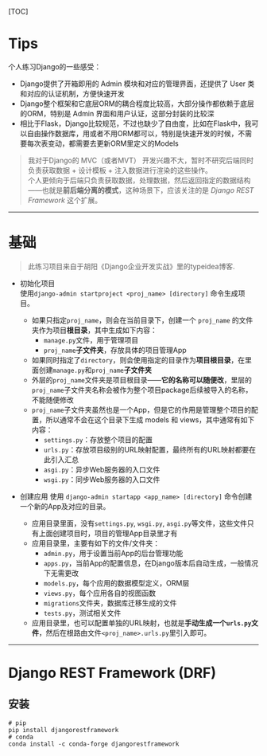 [TOC]


# Tips

个人练习Django的一些感受：
+ Django提供了开箱即用的 Admin 模块和对应的管理界面，还提供了 User 类和对应的认证机制，方便快速开发
+ Django整个框架和它底层ORM的耦合程度比较高，大部分操作都依赖于底层的ORM，特别是 Admin 界面和用户认证，这部分封装的比较深
+ 相比于Flask，Django比较规范，不过也缺少了自由度，比如在Flask中，我可以自由操作数据库，用或者不用ORM都可以，特别是快速开发的时候，不需要每次表变动，都需要去更新ORM里定义的Models

> 我对于Django的 MVC（或者MVT） 开发兴趣不大，暂时不研究后端同时负责获取数据 + 设计模板 + 注入数据进行渲染的这些操作。   
> 个人更倾向于后端只负责获取数据，处理数据，然后返回指定的数据结构——也就是**前后端分离的模式**，这种场景下，应该关注的是 *Django REST Framework* 这个扩展。

---

# 基础

> 此练习项目来自于胡阳《Django企业开发实战》里的typeidea博客.

+ 初始化项目   
使用`django-admin startproject <proj_name> [directory]` 命令生成项目。   
  + 如果只指定`proj_name`，则会在当前目录下，创建一个 `proj_name` 的文件夹作为项目**根目录**，其中生成如下内容：
    + `manage.py`文件，用于管理项目
    + `proj_name`**子文件夹**，存放具体的项目管理App
  + 如果同时指定了`directory`，则会使用指定的目录作为**项目根目录**，在里面创建`manage.py`和`proj_name`**子文件夹**
  + 外层的`proj_name`文件夹是项目根目录——**它的名称可以随便改**，里层的`proj_name`子文件夹名称会被作为整个项目package后续被导入的名称，不能随便修改
  + `proj_name`子文件夹虽然也是一个App，但是它的作用是管理整个项目的配置，所以通常不会在这个目录下生成 models 和 views，其中通常有如下内容：
    + `settings.py`：存放整个项目的配置
    + `urls.py`：存放项目级别的URL映射配置，最终所有的URL映射都要在此引入汇总
    + `asgi.py`：异步Web服务器的入口文件
    + `wsgi.py`：同步Web服务器的入口文件

+ 创建应用
使用 `django-admin startapp <app_name> [directory]` 命令创建一个新的App及对应的目录。  
  + 应用目录里面，没有`settings.py`, `wsgi.py`, `asgi.py`等文件，这些文件只有上面创建项目时，项目的管理App目录里才有
  + 应用目录里，主要有如下的文件/文件夹：
    + `admin.py`，用于设置当前App的后台管理功能
    + `apps.py`，当前App的配置信息，在Django版本后自动生成，一般情况下无需更改
    + `models.py`，每个应用的数据模型定义，ORM层
    + `views.py`，每个应用各自的视图函数
    + `migrations`文件夹，数据库迁移生成的文件
    + `tests.py`，测试相关文件
  + 应用目录里，也可以配置单独的URL映射，也就是**手动生成一个`urls.py`文件**，然后在根路由文件`<proj_name>.urls.py`里引入即可。

---

# Django REST Framework (DRF)

## 安装

```shell
# pip
pip install djangorestframework
# conda
conda install -c conda-forge djangorestframework
```
